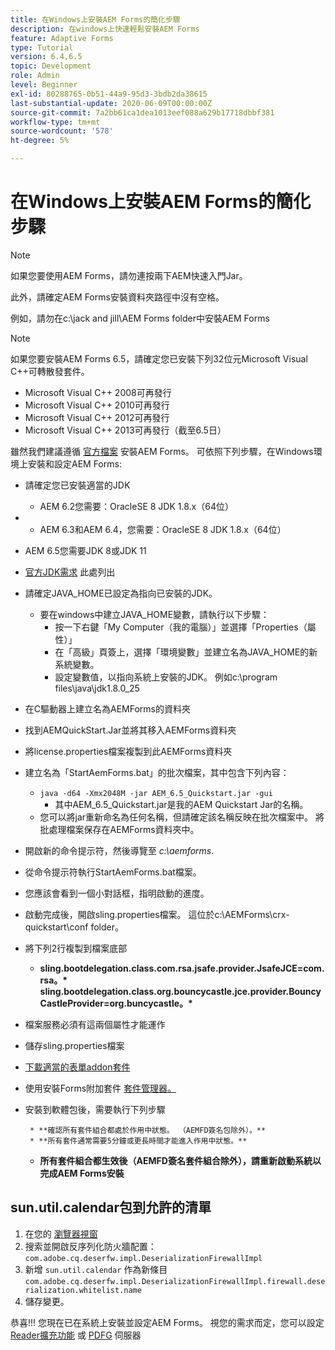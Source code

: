 ```yaml
---
title: 在Windows上安裝AEM Forms的簡化步驟
description: 在windows上快速輕鬆安裝AEM Forms
feature: Adaptive Forms
type: Tutorial
version: 6.4,6.5
topic: Development
role: Admin
level: Beginner
exl-id: 80288765-0b51-44a9-95d3-3bdb2da38615
last-substantial-update: 2020-06-09T00:00:00Z
source-git-commit: 7a2bb61ca1dea1013eef088a629b17718dbbf381
workflow-type: tm+mt
source-wordcount: '578'
ht-degree: 5%

---
```


# 在Windows上安裝AEM Forms的簡化步驟

>[!NOTE]
>
>如果您要使用AEM Forms，請勿連按兩下AEM快速入門Jar。
>
>此外，請確定AEM Forms安裝資料夾路徑中沒有空格。
>
>例如，請勿在c:\jack and jill\AEM Forms folder中安裝AEM Forms

>[!NOTE]
>
>如果您要安裝AEM Forms 6.5，請確定您已安裝下列32位元Microsoft Visual C++可轉散發套件。
>
>* Microsoft Visual C++ 2008可再發行
>* Microsoft Visual C++ 2010可再發行
>* Microsoft Visual C++ 2012可再發行
>* Microsoft Visual C++ 2013可再發行（截至6.5日）


雖然我們建議遵循 [官方檔案](https://helpx.adobe.com/tw/experience-manager/6-3/forms/using/installing-configuring-aem-forms-osgi.html) 安裝AEM Forms。 可依照下列步驟，在Windows環境上安裝和設定AEM Forms:

* 請確定您已安裝適當的JDK
   * AEM 6.2您需要：OracleSE 8 JDK 1.8.x（64位）
* 
   * AEM 6.3和AEM 6.4，您需要：OracleSE 8 JDK 1.8.x（64位）
* AEM 6.5您需要JDK 8或JDK 11
* [官方JDK需求](https://experienceleague.adobe.com/docs/experience-manager-65/deploying/introduction/technical-requirements.html?lang=zh-Hant) 此處列出
* 請確定JAVA_HOME已設定為指向已安裝的JDK。
   * 要在windows中建立JAVA_HOME變數，請執行以下步驟：
      * 按一下右鍵「My Computer（我的電腦）」並選擇「Properties（屬性）」
      * 在「高級」頁簽上，選擇「環境變數」並建立名為JAVA_HOME的新系統變數。
      * 設定變數值，以指向系統上安裝的JDK。 例如c:\program files\java\jdk1.8.0_25

* 在C驅動器上建立名為AEMForms的資料夾
* 找到AEMQuickStart.Jar並將其移入AEMForms資料夾
* 將license.properties檔案複製到此AEMForms資料夾
* 建立名為「StartAemForms.bat」的批次檔案，其中包含下列內容：
   * `java -d64 -Xmx2048M -jar AEM_6.5_Quickstart.jar -gui`
      * 其中AEM_6.5_Quickstart.jar是我的AEM Quickstart Jar的名稱。
   * 您可以將jar重新命名為任何名稱，但請確定該名稱反映在批次檔案中。 將批處理檔案保存在AEMForms資料夾中。

* 開啟新的命令提示符，然後導覽至 _c:\aemforms_.

* 從命令提示符執行StartAemForms.bat檔案。

* 您應該會看到一個小對話框，指明啟動的進度。

* 啟動完成後，開啟sling.properties檔案。 這位於c:\AEMForms\crx-quickstart\conf folder。

* 將下列2行複製到檔案底部
   * **sling.bootdelegation.class.com.rsa.jsafe.provider.JsafeJCE=com.rsa。&#42;** **sling.bootdelegation.class.org.bouncycastle.jce.provider.BouncyCastleProvider=org.buncycastle。&#42;**
* 檔案服務必須有這兩個屬性才能運作
* 儲存sling.properties檔案
* [下載適當的表單addon套件](https://experienceleague.adobe.com/docs/experience-manager-release-information/aem-release-updates/forms-updates/aem-forms-releases.html?lang=en)
* 使用安裝Forms附加套件 [套件管理器。](http://localhost:4502/crx/packmgr/index.jsp)
* 安裝到軟體包後，需要執行下列步驟

       * **確認所有套件組合都處於作用中狀態。 （AEMFD簽名包除外）。**
       * **所有套件通常需要5分鐘或更長時間才能進入作用中狀態。**
   
   * **所有套件組合都生效後（AEMFD簽名套件組合除外），請重新啟動系統以完成AEM Forms安裝**

## sun.util.calendar包到允許的清單

1. 在您的 [瀏覽器視窗](http://localhost:4502/system/console/configMgr)
2. 搜索並開啟反序列化防火牆配置： `com.adobe.cq.deserfw.impl.DeserializationFirewallImpl`
3. 新增 `sun.util.calendar` 作為新條目 `com.adobe.cq.deserfw.impl.DeserializationFirewallImpl.firewall.deserialization.whitelist.name`
4. 儲存變更。

恭喜!!! 您現在已在系統上安裝並設定AEM Forms。
視您的需求而定，您可以設定  [Reader擴充功能](https://experienceleague.adobe.com/docs/experience-manager-learn/forms/document-services/configuring-reader-extension-osgi.html?lang=en) 或 [ PDFG](https://experienceleague.adobe.com/docs/experience-manager-64/forms/install-aem-forms/osgi-installation/install-configure-document-services.html?lang=zh-Hant) 伺服器

